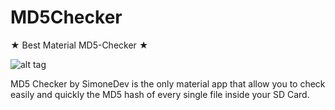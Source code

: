 # MD5Checker
★ Best Material MD5-Checker ★

![alt tag](http://i62.tinypic.com/14k9l5v.png)

MD5 Checker by SimoneDev is the only material app that allow you to check easily and quickly the MD5 hash of every single file inside your SD Card.
